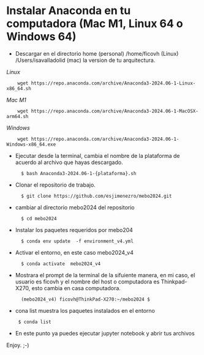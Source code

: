 

# Instalar Anaconda en tu computadora (Mac M1, Linux 64 o Windows 64)

* Descargar en el directorio home (personal) /home/ficovh (Linux) /Users/isavalladolid (mac) la version de tu arquitectura.

_Linux_

```
    wget https://repo.anaconda.com/archive/Anaconda3-2024.06-1-Linux-x86_64.sh
```
_Mac M1_

```
    wget https://repo.anaconda.com/archive/Anaconda3-2024.06-1-MacOSX-arm64.sh
```

_Windows_

``` 
    wget https://repo.anaconda.com/archive/Anaconda3-2024.06-1-Windows-x86_64.exe
```

* Ejecutar desde la terminal, cambia el nombre de la plataforma de acuerdo al archivo que hayas descargado.
  ```
    $ bash Anaconda3-2024.06-1-{plataforma}.sh
  ```
* Clonar el repositorio de trabajo.
  ```  
    $ git clone https://github.com/esjimenezro/mebo2024.git
  ```

* cambiar al directorio mebo2024 del repositorio
  ```
    $ cd mebo2024
  ```
* Instalar los paquetes requeridos por mebo204
  ```
    $ conda env update  -f environment_v4.yml 
  ```
* Activar el entorno, en este caso mebo2024_v4

  ```
	$ conda activate  mebo2024_v4
  ```
* Mostrara el prompt de la terminal de la sifuiente manera, en mi caso, el usuario es ficovh y el nombre 
  del host o computadora es Thinkpad-X270, esto cambia en casa computadora.
  ``` 
	(mebo2024_v4) ficovh@ThinkPad-X270:~/mebo2024 $
  ```
* cona list muestra los paquetes instalados en el entorno 
  ```
   $ conda list
  ```
* En este punto ya puedes ejecutar jupyter notebook y abrir tus archivos

Enjoy. ;-)
